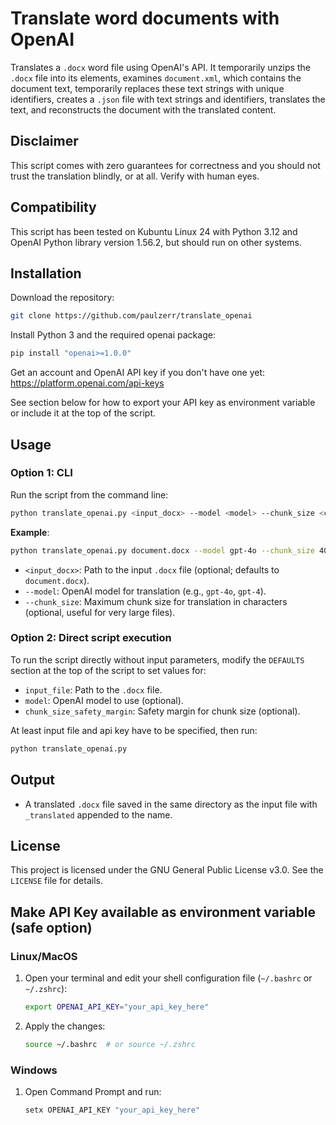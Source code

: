 
# Translate word documents with OpenAI

Translates a `.docx` word file using OpenAI's API. It temporarily unzips the `.docx` file into its elements, examines `document.xml`, which contains the document text, temporarily replaces these text strings with unique identifiers, creates a `.json` file with text strings and identifiers, translates the text, and reconstructs the document with the translated content. 


## Disclaimer

This script comes with zero guarantees for correctness and you should not trust the translation blindly, or at all. Verify with human eyes.


## Compatibility

This script has been tested on Kubuntu Linux 24 with Python 3.12 and OpenAI Python library version 1.56.2, but should run on other systems.


## Installation

Download the repository:

```bash
git clone https://github.com/paulzerr/translate_openai
```

Install Python 3 and the required openai package:

```bash
pip install "openai>=1.0.0"
```
Get an account and OpenAI API key if you don't have one yet: https://platform.openai.com/api-keys 

See section below for how to export your API key as environment variable or include it at the top of the script.


## Usage

### Option 1: CLI

Run the script from the command line:

```bash
python translate_openai.py <input_docx> --model <model> --chunk_size <chunk_size>
```

**Example**:
```bash
python translate_openai.py document.docx --model gpt-4o --chunk_size 400000
```

- `<input_docx>`: Path to the input `.docx` file (optional; defaults to `document.docx`).
- `--model`: OpenAI model for translation (e.g., `gpt-4o`, `gpt-4`).
- `--chunk_size`: Maximum chunk size for translation in characters (optional, useful for very large files).

### Option 2: Direct script execution

To run the script directly without input parameters, modify the `DEFAULTS` section at the top of the script to set values for:

- `input_file`: Path to the `.docx` file.
- `model`: OpenAI model to use (optional).
- `chunk_size_safety_margin`: Safety margin for chunk size (optional).

At least input file and api key have to be specified, then run:

```bash
python translate_openai.py
```


## Output

- A translated `.docx` file saved in the same directory as the input file with `_translated` appended to the name.


## License

This project is licensed under the GNU General Public License v3.0. See the `LICENSE` file for details.





## Make API Key available as environment variable (safe option)

### Linux/MacOS
1. Open your terminal and edit your shell configuration file (`~/.bashrc` or `~/.zshrc`):
   ```bash
   export OPENAI_API_KEY="your_api_key_here"
   ```
2. Apply the changes:
   ```bash
   source ~/.bashrc  # or source ~/.zshrc
   ```

### Windows
1. Open Command Prompt and run:
   ```cmd
   setx OPENAI_API_KEY "your_api_key_here"
   ```
